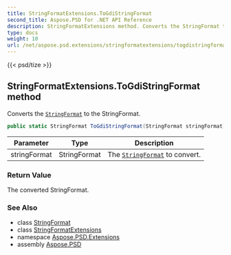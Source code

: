 ```yaml
---
title: StringFormatExtensions.ToGdiStringFormat
second_title: Aspose.PSD for .NET API Reference
description: StringFormatExtensions method. Converts the StringFormat to the StringFormat
type: docs
weight: 10
url: /net/aspose.psd.extensions/stringformatextensions/togdistringformat/
---
```

{{< psd/tize >}}
## StringFormatExtensions.ToGdiStringFormat method

Converts the [`StringFormat`](../../../aspose.psd/stringformat/) to the StringFormat.

```csharp
public static StringFormat ToGdiStringFormat(StringFormat stringFormat)
```

| Parameter | Type | Description |
| --- | --- | --- |
| stringFormat | StringFormat | The [`StringFormat`](../../../aspose.psd/stringformat/) to convert. |

### Return Value

The converted StringFormat.

### See Also

* class [StringFormat](../../../aspose.psd/stringformat/)
* class [StringFormatExtensions](../)
* namespace [Aspose.PSD.Extensions](../../../aspose.psd.extensions/)
* assembly [Aspose.PSD](../../../)


